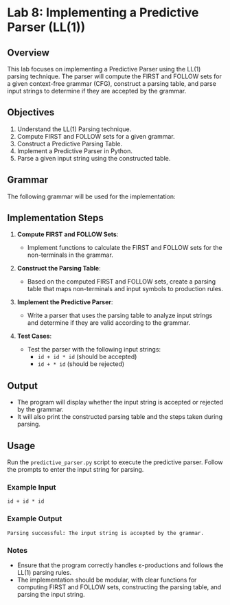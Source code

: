 # Lab 8: Implementing a Predictive Parser (LL(1))

## Overview
This lab focuses on implementing a Predictive Parser using the LL(1) parsing technique. The parser will compute the FIRST and FOLLOW sets for a given context-free grammar (CFG), construct a parsing table, and parse input strings to determine if they are accepted by the grammar.

## Objectives
1. Understand the LL(1) Parsing technique.
2. Compute FIRST and FOLLOW sets for a given grammar.
3. Construct a Predictive Parsing Table.
4. Implement a Predictive Parser in Python.
5. Parse a given input string using the constructed table.

## Grammar
The following grammar will be used for the implementation:


## Implementation Steps
1. **Compute FIRST and FOLLOW Sets**: 
   - Implement functions to calculate the FIRST and FOLLOW sets for the non-terminals in the grammar.

2. **Construct the Parsing Table**: 
   - Based on the computed FIRST and FOLLOW sets, create a parsing table that maps non-terminals and input symbols to production rules.

3. **Implement the Predictive Parser**: 
   - Write a parser that uses the parsing table to analyze input strings and determine if they are valid according to the grammar.

4. **Test Cases**: 
   - Test the parser with the following input strings:
     - `id + id * id` (should be accepted)
     - `id + * id` (should be rejected)

## Output
- The program will display whether the input string is accepted or rejected by the grammar.
- It will also print the constructed parsing table and the steps taken during parsing.

## Usage
Run the `predictive_parser.py` script to execute the predictive parser. Follow the prompts to enter the input string for parsing.

### Example Input
```plaintext
id + id * id
```

### Example Output
```plaintext
Parsing successful: The input string is accepted by the grammar.
```

### Notes
- Ensure that the program correctly handles ε-productions and follows the LL(1) parsing rules.
- The implementation should be modular, with clear functions for computing FIRST and FOLLOW sets, constructing the parsing table, and parsing the input string.